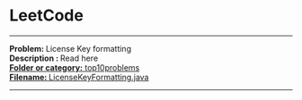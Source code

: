 # LeetCode
<hr>
<b> Problem: </b>License Key formatting <br>
<b> Description : </b> Read here<a href = "https://leetcode.com/problems/license-key-formatting/#/description" name = "Read the complete description"/> <br>
<b> Folder or category:</b> top10problems <a href = "https://github.com/patilankita79/LeetCode/tree/master/top10popular"/> <br>
<b> Filename: </b> LicenseKeyFormatting.java <a href ="https://github.com/patilankita79/LeetCode/blob/master/top10popular/LicenseKeyFormatting.java" /><br>

<hr>
